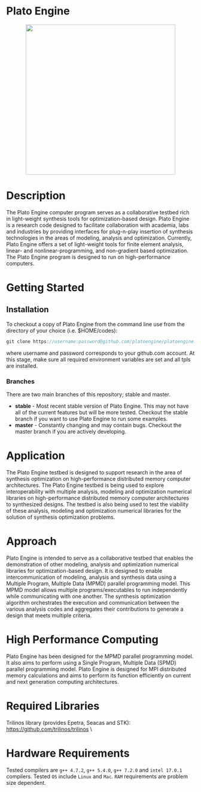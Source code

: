 # Plato Engine

<p align="center"><img src="https://github.com/platoengine/platoengine/blob/master/figures/Plato_Logo.jpeg" width="400"/></p>

# Description
The Plato Engine computer program serves as a collaborative testbed rich in light-weight synthesis tools for optimization-based design. Plato Engine is a research code designed to facilitate collaboration with academia, labs and industries by providing interfaces for plug-n-play insertion of synthesis technologies in the areas of modeling, analysis and optimization. Currently, Plato Engine offers a set of light-weight tools for finite element analysis, linear- and nonlinear-programming, and non-gradient based optimization. The Plato Engine program is designed to run on high-performance computers.

# Getting Started

## Installation
To checkout a copy of Plato Engine from the command line use from the directory of your choice (i.e. $HOME/codes):
```javascript
git clone https://username:password@github.com/platoengine/platoengine.git
```
where username and password corresponds to your github.com account. At this stage, make sure all required environment variables are set and all tpls are installed. 

### Branches
There are two main branches of this repository; stable and master. 
* **stable** - Most recent stable version of Plato Engine. This may not have all of the current features but will be more tested. Checkout the stable branch if you want to use Plato Engine to run some examples.
* **master** - Constantly changing and may contain bugs. Checkout the master branch if you are actively developing.

# Application
The Plato Engine testbed is designed to support research in the area of synthesis optimization on high-performance distributed memory computer architectures. The Plato Engine testbed is being used to explore interoperability with multiple analysis, modeling and optimization numerical libraries on high-performance distributed memory computer architectures to synthesized designs. The testbed is also being used to test the viability of these analysis, modeling and optimization numerical libraries for the solution of synthesis optimization problems. 

# Approach
Plato Engine is intended to serve as a collaborative testbed that enables the demonstration of other modeling, analysis and optimization numerical libraries for optimization-based design. It is designed to enable intercommunication of modeling, analysis and synthesis data using a Multiple Program, Multiple Data (MPMD) parallel programming model. This MPMD model allows multiple programs/executables to run independently while communicating with one another. The synthesis optimization algorithm orchestrates the execution and communication between the various analysis codes and aggregates their contributions to generate a design that meets multiple criteria.  

# High Performance Computing
Plato Engine has been designed for the MPMD parallel programming model. It also aims to perform using a Single Program, Multiple Data (SPMD) parallel programming model. Plato Engine is designed for MPI distributed memory calculations and aims to perform its function efficiently on current and next generation computing architectures.

# Required Libraries
Trilinos library (provides Epetra, Seacas and STK): https://github.com/trilinos/trilinos \

# Hardware Requirements
Tested compilers are `g++ 4.7.2`, `g++ 5.4.0`, `g++ 7.2.0` and `intel 17.0.1` compilers. Tested `OS` include `Linux` and `Mac`. `RAM` requirements are problem size dependent.
